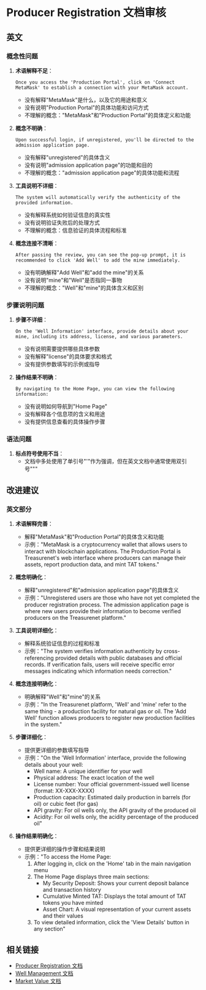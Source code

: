 # Producer Registration 文档审核

## 英文

### 概念性问题

1. **术语解释不足**：
   ```
   Once you access the 'Production Portal', click on 'Connect MetaMask' to establish a connection with your MetaMask account.
   ```
   - 没有解释"MetaMask"是什么，以及它的用途和意义
   - 没有说明"Production Portal"的具体功能和访问方式
   - 不理解的概念："MetaMask"和"Production Portal"的具体定义和功能

2. **概念不明确**：
   ```
   Upon successful login, if unregistered, you'll be directed to the admission application page.
   ```
   - 没有解释"unregistered"的具体含义
   - 没有说明"admission application page"的功能和目的
   - 不理解的概念："admission application page"的具体功能和流程

3. **工具说明不详细**：
   ```
   The system will automatically verify the authenticity of the provided information.
   ```
   - 没有解释系统如何验证信息的真实性
   - 没有说明验证失败后的处理方式
   - 不理解的概念：信息验证的具体流程和标准

4. **概念连接不清晰**：
   ```
   After passing the review, you can see the pop-up prompt, it is recommended to click 'Add Well' to add the mine immediately.
   ```
   - 没有明确解释"Add Well"和"add the mine"的关系
   - 没有说明"mine"和"Well"是否指同一事物
   - 不理解的概念："Well"和"mine"的具体含义和区别

### 步骤说明问题

1. **步骤不详细**：
   ```
   On the 'Well Information' interface, provide details about your mine, including its address, license, and various parameters.
   ```
   - 没有说明需要提供哪些具体参数
   - 没有解释"license"的具体要求和格式
   - 没有提供参数填写的示例或指导

2. **操作结果不明确**：
   ```
   By navigating to the Home Page, you can view the following information:
   ```
   - 没有说明如何导航到"Home Page"
   - 没有解释各个信息项的含义和用途
   - 没有提供信息查看的具体操作步骤

### 语法问题

1. **标点符号使用不当**：
   - 文档中多处使用了单引号"'"作为强调，但在英文文档中通常使用双引号"""

## 改进建议

### 英文部分

1. **术语解释完善**：
   - 解释"MetaMask"和"Production Portal"的具体含义和功能
   - 示例："MetaMask is a cryptocurrency wallet that allows users to interact with blockchain applications. The Production Portal is Treasurenet's web interface where producers can manage their assets, report production data, and mint TAT tokens."

2. **概念明确化**：
   - 解释"unregistered"和"admission application page"的具体含义
   - 示例："Unregistered users are those who have not yet completed the producer registration process. The admission application page is where new users provide their information to become verified producers on the Treasurenet platform."

3. **工具说明详细化**：
   - 解释系统验证信息的过程和标准
   - 示例："The system verifies information authenticity by cross-referencing provided details with public databases and official records. If verification fails, users will receive specific error messages indicating which information needs correction."

4. **概念连接明确化**：
   - 明确解释"Well"和"mine"的关系
   - 示例："In the Treasurenet platform, 'Well' and 'mine' refer to the same thing - a production facility for natural gas or oil. The 'Add Well' function allows producers to register new production facilities in the system."

5. **步骤详细化**：
   - 提供更详细的参数填写指导
   - 示例："On the 'Well Information' interface, provide the following details about your well:
     - Well name: A unique identifier for your well
     - Physical address: The exact location of the well
     - License number: Your official government-issued well license (format: XX-XXX-XXXX)
     - Production capacity: Estimated daily production in barrels (for oil) or cubic feet (for gas)
     - API gravity: For oil wells only, the API gravity of the produced oil
     - Acidity: For oil wells only, the acidity percentage of the produced oil"

6. **操作结果明确化**：
   - 提供更详细的操作步骤和结果说明
   - 示例："To access the Home Page:
     1. After logging in, click on the 'Home' tab in the main navigation menu
     2. The Home Page displays three main sections:
        - My Security Deposit: Shows your current deposit balance and transaction history
        - Cumulative Minted TAT: Displays the total amount of TAT tokens you have minted
        - Asset Chart: A visual representation of your current assets and their values
     3. To view detailed information, click the 'View Details' button in any section"

## 相关链接

- [Producer Registration 文档](https://docs.treasurenet.io/docs/assets/tat_mint/registration)
- [Well Management 文档](https://docs.treasurenet.io/docs/assets/tat_mint/wellmanagement)
- [Market Value 文档](https://docs.treasurenet.io/docs/assets/tat_mint/market_value) 